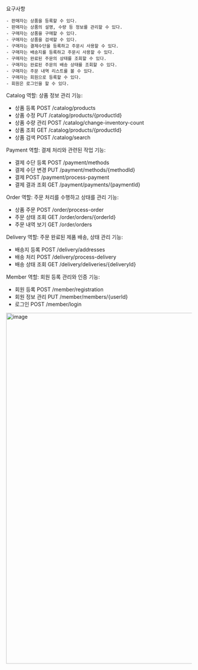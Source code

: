 요구사항

```
- 판매자는 상품을 등록할 수 있다.
- 판매자는 상품의 설명, 수량 등 정보를 관리할 수 있다.
- 구매자는 상품을 구매할 수 있다.
- 구매자는 상품을 검색할 수 있다.
- 구매자는 결제수단을 등록하고 주문시 사용할 수 있다.
- 구매자는 배송지를 등록하고 주문시 사용할 수 있다.
- 구매자는 완료된 주문의 상태를 조회할 수 있다.
- 구매자는 완료된 주문의 배송 상태를 조회할 수 있다.
- 구매자는 주문 내역 리스트를 볼 수 있다.
- 구매자는 회원으로 등록할 수 있다.
- 회원은 로그인을 할 수 있다.
```

Catalog
역할: 상품 정보 관리
기능:
- 상품 등록 POST /catalog/products
- 상품 수정 PUT /catalog/products/{productId}
- 상품 수량 관리 POST /catalog/change-inventory-count
- 상품 조회 GET /catalog/products/{productId}
- 상품 검색 POST /catalog/search

Payment
역할: 결제 처리와 관련된 작업
기능:
- 결제 수단 등록 POST /payment/methods
- 결제 수단 변경 PUT /payment/methods/{methodId}
- 결제 POST /payment/process-payment
- 결제 결과 조회 GET /payment/payments/{paymentId} 

Order
역할: 주문 처리를 수행하고 상태를 관리
기능: 
- 상품 주문 POST  /order/process-order
- 주문 상태 조회 GET /order/orders/{orderId}
- 주문 내역 보기 GET /order/orders

Delivery
역할: 주문 완료된 제품 배송, 상태 관리
기능:
- 배송지 등록 POST /delivery/addresses
- 배송 처리 POST /delivery/process-delivery
- 배송 상태 조회 GET /delivery/deliveries/{deliveryId}

Member
역할: 회원 등록 관리와 인증
기능:
- 회원 등록 POST /member/registration
- 회원 정보 관리 PUT /member/members/{userId}
- 로그인 POST /member/login

<img width="951" alt="image" src="https://github.com/BaekSeungYeol/blackfriday-traffic/assets/47316511/d61f831b-cc48-4cf3-b648-4216dd4a63a9">

